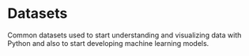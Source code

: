 # Datasets
Common datasets used to start understanding and visualizing data with Python and also to start developing machine learning models.
